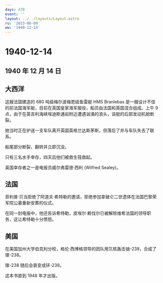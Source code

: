 ```yaml
---
days: 470
event: ''
layout: ../../layouts/Layout.astro
ru: '2023-06-09'
ww: '1940-12-14'
---
```


# 1940-12-14

## 1940 年 12 月 14 日

## 大西洋

这艘法国建造的 680 吨级梅尔波梅恩级鱼雷艇 HMS Branlebas
是一艘设计不佳的前法国海军艇，目前在英国皇家海军服役，船员由法国和英国混合组成。上午
9
点，由于在英吉利海峡埃迪斯通岩附近遭遇汹涌的浪头，该艇的后部发动机舱断裂。

她当时正在护送一支车队离开英国英格兰达斯茅斯，但落后了并与车队失去了联系。

船尾部分断裂，翻转并立即沉没。

只有三名水手幸存，四天后他们被救生筏救起。

英国幸存者之一是电报员威尔弗雷德·西利 (Wilfred Sealey)。

## 法国

菲利普·贝当拒绝了阿道夫·希特勒的邀请，拒绝参加拿破仑二世遗体在法国巴黎荣军院公墓重新安葬的仪式。

在同一封电报中，他还告诉希特勒，皮埃尔·赖伐尔已被解除维希法国的领导职务，这让希特勒十分愤怒。

## 美国

在美国加州大学伯克利分校，格伦·西博格领导的团队用氘核轰击铀-238，合成了镎-238。

镎-238 随后会衰变成钚-238。

这本书直到 1948 年才出版。